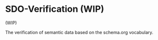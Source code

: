 # SDO-Verification (WIP)

(WIP)

The verification of semantic data based on the schema.org vocabulary.